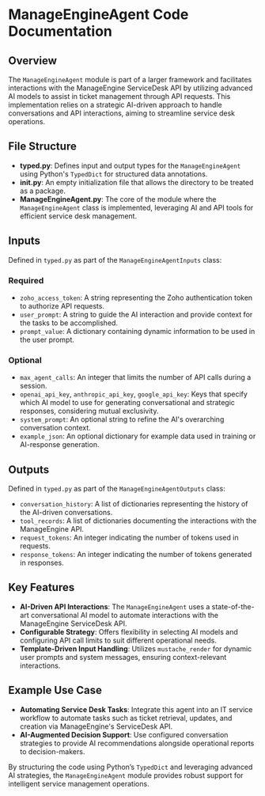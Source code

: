 # ManageEngineAgent Code Documentation

## Overview

The `ManageEngineAgent` module is part of a larger framework and facilitates interactions with the ManageEngine ServiceDesk API by utilizing advanced AI models to assist in ticket management through API requests. This implementation relies on a strategic AI-driven approach to handle conversations and API interactions, aiming to streamline service desk operations.

## File Structure

- **typed.py**: Defines input and output types for the `ManageEngineAgent` using Python's `TypedDict` for structured data annotations.
- **__init__.py**: An empty initialization file that allows the directory to be treated as a package.
- **ManageEngineAgent.py**: The core of the module where the `ManageEngineAgent` class is implemented, leveraging AI and API tools for efficient service desk management.

## Inputs

Defined in `typed.py` as part of the `ManageEngineAgentInputs` class:

### Required

- `zoho_access_token`: A string representing the Zoho authentication token to authorize API requests.
- `user_prompt`: A string to guide the AI interaction and provide context for the tasks to be accomplished.
- `prompt_value`: A dictionary containing dynamic information to be used in the user prompt.

### Optional

- `max_agent_calls`: An integer that limits the number of API calls during a session.
- `openai_api_key`, `anthropic_api_key`, `google_api_key`: Keys that specify which AI model to use for generating conversational and strategic responses, considering mutual exclusivity.
- `system_prompt`: An optional string to refine the AI's overarching conversation context.
- `example_json`: An optional dictionary for example data used in training or AI-response generation.

## Outputs

Defined in `typed.py` as part of the `ManageEngineAgentOutputs` class:

- `conversation_history`: A list of dictionaries representing the history of the AI-driven conversations.
- `tool_records`: A list of dictionaries documenting the interactions with the ManageEngine API.
- `request_tokens`: An integer indicating the number of tokens used in requests.
- `response_tokens`: An integer indicating the number of tokens generated in responses.

## Key Features

- **AI-Driven API Interactions**: The `ManageEngineAgent` uses a state-of-the-art conversational AI model to automate interactions with the ManageEngine ServiceDesk API.
- **Configurable Strategy**: Offers flexibility in selecting AI models and configuring API call limits to suit different operational needs.
- **Template-Driven Input Handling**: Utilizes `mustache_render` for dynamic user prompts and system messages, ensuring context-relevant interactions.

## Example Use Case

- **Automating Service Desk Tasks**: Integrate this agent into an IT service workflow to automate tasks such as ticket retrieval, updates, and creation via ManageEngine's ServiceDesk API.
- **AI-Augmented Decision Support**: Use configured conversation strategies to provide AI recommendations alongside operational reports to decision-makers.

By structuring the code using Python’s `TypedDict` and leveraging advanced AI strategies, the `ManageEngineAgent` module provides robust support for intelligent service management operations.
